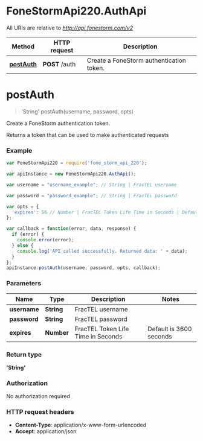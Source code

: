 # FoneStormApi220.AuthApi

All URIs are relative to *http://api.fonestorm.com/v2*

Method | HTTP request | Description
------------- | ------------- | -------------
[**postAuth**](AuthApi.md#postAuth) | **POST** /auth | Create a FoneStorm authentication token.


<a name="postAuth"></a>
# **postAuth**
> &#39;String&#39; postAuth(username, password, opts)

Create a FoneStorm authentication token.

Returns a token that can be used to make authenticated requests

### Example
```javascript
var FoneStormApi220 = require('fone_storm_api_220');

var apiInstance = new FoneStormApi220.AuthApi();

var username = "username_example"; // String | FracTEL username

var password = "password_example"; // String | FracTEL password

var opts = { 
  'expires': 56 // Number | FracTEL Token Life Time in Seconds | Default is 3600 seconds | Maximum is 86400 seconds (24 hours)
};

var callback = function(error, data, response) {
  if (error) {
    console.error(error);
  } else {
    console.log('API called successfully. Returned data: ' + data);
  }
};
apiInstance.postAuth(username, password, opts, callback);
```

### Parameters

Name | Type | Description  | Notes
------------- | ------------- | ------------- | -------------
 **username** | **String**| FracTEL username | 
 **password** | **String**| FracTEL password | 
 **expires** | **Number**| FracTEL Token Life Time in Seconds | Default is 3600 seconds | Maximum is 86400 seconds (24 hours) | [optional] 

### Return type

**&#39;String&#39;**

### Authorization

No authorization required

### HTTP request headers

 - **Content-Type**: application/x-www-form-urlencoded
 - **Accept**: application/json

